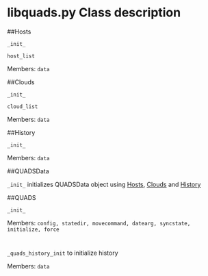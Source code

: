 # libquads.py Class description
##Hosts
 
`_init_`

`host_list`

Members: `data`

##Clouds

`_init_`

`cloud_list`

Members: `data`

##History

`_init_`

Members: `data`

##QUADSData

`_init_` initializes QUADSData object using [Hosts](#hosts), [Clouds](#clouds) and [History](#history)

##QUADS

`_init_`

Members: `config, statedir, movecommand, datearg, syncstate, initialize, force`
#
`_quads_history_init` to initialize history

Members: `data`
#
